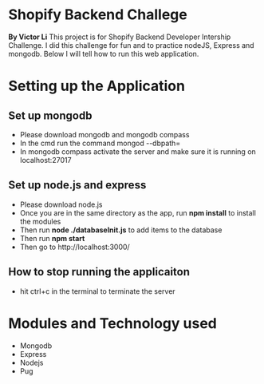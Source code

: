 # Shopify Backend Challege
**By Victor Li**
This project is for Shopify Backend Developer Intership Challenge. I did this challenge for fun and to practice nodeJS, Express and mongodb. Below I will tell how to run this web application.
# Setting up the Application
## Set up mongodb
  - Please download mongodb and mongodb compass
  - In the cmd run the command mongod --dbpath=<abs path to the database>
  - In mongodb compass activate the server and make sure it is running on localhost:27017
## Set up node.js and express
  - Please download node.js
  - Once you are in the same directory as the app, run **npm install** to install the modules
  - Then run **node ./databaseInit.js** to add items to the database
  - Then run **npm start**
  - Then go to http://localhost:3000/ 
## How to stop running the applicaiton
  - hit ctrl+c in the terminal to terminate the server
  
# Modules and Technology used
  - Mongodb
  - Express
  - Nodejs
  - Pug

